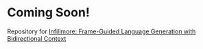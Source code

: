 
# Coming Soon!
Repository for [Infillmore: Frame-Guided Language Generation with Bidirectional Context](https://arxiv.org/abs/2103.04941)

